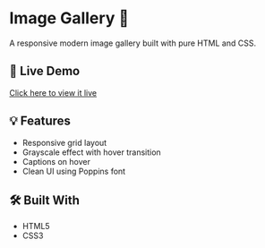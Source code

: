 # Image Gallery 📸

A responsive modern image gallery built with pure HTML and CSS.

## 🔗 Live Demo

[Click here to view it live](https://over-haull.github.io/image-gallery/)

## 💡 Features

- Responsive grid layout
- Grayscale effect with hover transition
- Captions on hover
- Clean UI using Poppins font

## 🛠️ Built With

- HTML5
- CSS3

